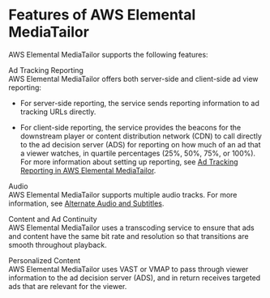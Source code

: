 # Features of AWS Elemental MediaTailor<a name="what-is-features"></a>

AWS Elemental MediaTailor supports the following features: 

Ad Tracking Reporting  
AWS Elemental MediaTailor offers both server\-side and client\-side ad view reporting:  

+ For server\-side reporting, the service sends reporting information to ad tracking URLs directly\.

+ For client\-side reporting, the service provides the beacons for the downstream player or content distribution network \(CDN\) to call directly to the ad decision server \(ADS\) for reporting on how much of an ad that a viewer watches, in quartile percentages \(25%, 50%, 75%, or 100%\)\.
For more information about setting up reporting, see [Ad Tracking Reporting in AWS Elemental MediaTailor](ad-reporting.md)\.

Audio   
AWS Elemental MediaTailor supports multiple audio tracks\. For more information, see [Alternate Audio and Subtitles](manifest-audio-captions.md)\.

Content and Ad Continuity  
AWS Elemental MediaTailor uses a transcoding service to ensure that ads and content have the same bit rate and resolution so that transitions are smooth throughout playback\.

Personalized Content  
AWS Elemental MediaTailor uses VAST or VMAP to pass through viewer information to the ad decision server \(ADS\), and in return receives targeted ads that are relevant for the viewer\.